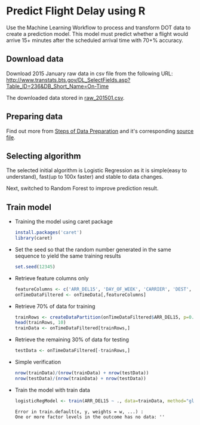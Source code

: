 # Predict Flight Delay using R
Use the Machine Learning Workflow to process and transform DOT data to create a prediction model. This model must predict whether a flight would arrive 15+ minutes after the scheduled arrival time with 70+% accuracy.

## Download data
Download 2015 January raw data in csv file from the following URL:
http://www.transtats.bts.gov/DL_SelectFields.asp?Table_ID=236&DB_Short_Name=On-Time

The downloaded data stored in [raw_201501.csv](data/raw_201501.csv).

## Preparing data
Find out more from [Steps of Data Preparation](doc/data-preparation.md) and it's corresponding [source file](src/data-preparation.R).

## Selecting algorithm
The selected initial algorithm is Logistic Regression as it is simple(easy to understand), fast(up to 100x faster) and stable to data changes.

Next, switched to Random Forest to improve prediction result.

## Train model
 * Training the model using caret package

   ```R
   install.packages('caret')
   library(caret)
   ```
 * Set the seed so that the random number generated in the same sequence to yield the same training results

   ```R
   set.seed(12345)
   ```
 * Retrieve feature columns only

   ```R
   featureColumns <- c('ARR_DEL15', 'DAY_OF_WEEK', 'CARRIER', 'DEST', 'ORIGIN', 'DEP_TIME_BLK')
   onTimeDataFiltered <- onTimeData[,featureColumns]
   ```
 * Retrieve 70% of data for training

   ```R
   trainRows <- createDataPartition(onTimeDataFiltered$ARR_DEL15, p=0.7, list=FALSE)
   head(trainRows, 10)
   trainData <- onTimeDataFiltered[trainRows,]
   ```
 * Retrieve the remaining 30% of data for testing

   ```R
   testData <- onTimeDataFiltered[-trainRows,]
   ```
 * Simple verification

   ```R
   nrow(trainData)/(nrow(trainData) + nrow(testData))
   nrow(testData)/(nrow(trainData) + nrow(testData))
   ```
 * Train the model with train data
 
   ```R
   logisticRegModel <- train(ARR_DEL15 ~ ., data=trainData, method="glm", family="binomial")
   ```
   ```
   Error in train.default(x, y, weights = w, ...) : 
   One or more factor levels in the outcome has no data: ''
   ```   




